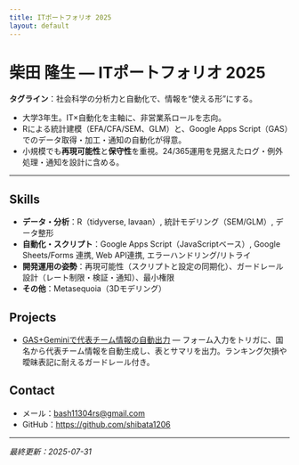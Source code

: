 ```yaml
---
title: ITポートフォリオ 2025
layout: default
---
```


# 柴田 隆生 — ITポートフォリオ 2025

**タグライン**：社会科学の分析力と自動化で、情報を“使える形”にする。

- 大学3年生。IT×自動化を主軸に、非営業系ロールを志向。
- Rによる統計建模（EFA/CFA/SEM、GLM）と、Google Apps Script（GAS）でのデータ取得・加工・通知の自動化が得意。
- 小規模でも**再現可能性**と**保守性**を重視。24/365運用を見据えたログ・例外処理・通知を設計に含める。

---

## Skills
- **データ・分析**：R（tidyverse, lavaan）, 統計モデリング（SEM/GLM）, データ整形
- **自動化・スクリプト**：Google Apps Script（JavaScriptベース）, Google Sheets/Forms 連携, Web API連携, エラーハンドリング/リトライ
- **開発運用の姿勢**：再現可能性（スクリプトと設定の同期化）、ガードレール設計（レート制限・検証・通知）、最小権限
- **その他**：Metasequoia（3Dモデリング）

## Projects
- [GAS+Geminiで代表チーム情報の自動出力](/projects/gas-gemini-soccer.html) — フォーム入力をトリガに、国名から代表チーム情報を自動生成し、表とサマリを出力。ランキング欠損や曖昧表記に耐えるガードレール付き。

## Contact
- メール：[bash11304rs@gmail.com](mailto:bash11304rs@gmail.com)
- GitHub：https://github.com/shibata1206

---

*最終更新：2025-07-31*
